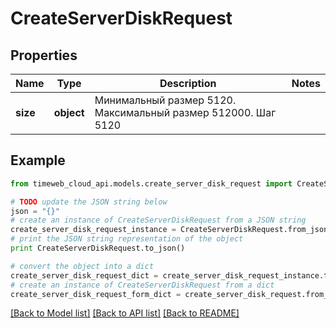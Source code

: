 # CreateServerDiskRequest


## Properties
Name | Type | Description | Notes
------------ | ------------- | ------------- | -------------
**size** | **object** | Минимальный размер 5120. Максимальный размер 512000. Шаг 5120 | 

## Example

```python
from timeweb_cloud_api.models.create_server_disk_request import CreateServerDiskRequest

# TODO update the JSON string below
json = "{}"
# create an instance of CreateServerDiskRequest from a JSON string
create_server_disk_request_instance = CreateServerDiskRequest.from_json(json)
# print the JSON string representation of the object
print CreateServerDiskRequest.to_json()

# convert the object into a dict
create_server_disk_request_dict = create_server_disk_request_instance.to_dict()
# create an instance of CreateServerDiskRequest from a dict
create_server_disk_request_form_dict = create_server_disk_request.from_dict(create_server_disk_request_dict)
```
[[Back to Model list]](../README.md#documentation-for-models) [[Back to API list]](../README.md#documentation-for-api-endpoints) [[Back to README]](../README.md)



